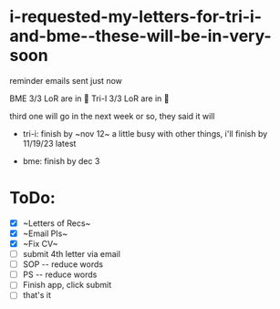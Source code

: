# i-requested-my-letters-for-tri-i-and-bme--these-will-be-in-very-soon

reminder emails sent just now

BME 3/3 LoR are in 🥳
Tri-I 3/3 LoR are in 🥳

third one will go in the next week or so, they said it will

* tri-i: finish by ~nov 12~ a little busy with other things, i'll finish by 11/19/23 latest

* bme: finish by dec 3

# ToDo:
- [x] ~Letters of Recs~
- [x] ~Email PIs~
- [x] ~Fix CV~
- [ ] submit 4th letter via email
- [ ] SOP -- reduce words
- [ ] PS -- reduce words
- [ ] Finish app, click submit
- [ ] that's it

